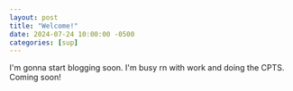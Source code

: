 ```yaml
---
layout: post
title: "Welcome!"
date: 2024-07-24 10:00:00 -0500
categories: [sup]
---
```


I'm gonna start blogging soon. I'm busy rn with work and doing the CPTS. Coming soon!

